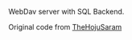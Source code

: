 WebDav server with SQL Backend.

Original code from [TheHojuSaram](1)

[1]: http://thehojusaram.blogspot.com/2007/06/c-webdav-server-with-sql-backend-source.html